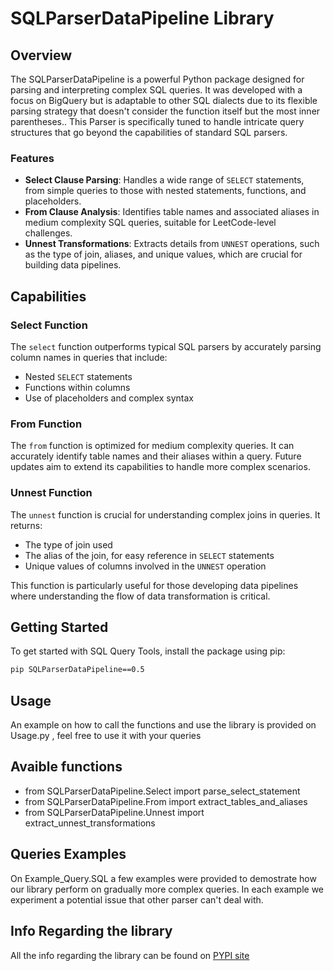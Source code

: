 # SQLParserDataPipeline Library

## Overview
The SQLParserDataPipeline is a powerful Python package designed for parsing and interpreting complex SQL queries. It was developed with a focus on BigQuery but is adaptable to other SQL dialects due to its flexible parsing strategy that doesn't consider the function itself but the most inner parentheses..
This Parser is specifically tuned to handle intricate query structures that go beyond the capabilities of standard SQL parsers.

### Features
- **Select Clause Parsing**: Handles a wide range of `SELECT` statements, from simple queries to those with nested statements, functions, and placeholders.
- **From Clause Analysis**: Identifies table names and associated aliases in medium complexity SQL queries, suitable for LeetCode-level challenges.
- **Unnest Transformations**: Extracts details from `UNNEST` operations, such as the type of join, aliases, and unique values, which are crucial for building data pipelines.

## Capabilities

### Select Function
The `select` function outperforms typical SQL parsers by accurately parsing column names in queries that include:
- Nested `SELECT` statements
- Functions within columns
- Use of placeholders and complex syntax

### From Function
The `from` function is optimized for medium complexity queries. It can accurately identify table names and their aliases within a query. Future updates aim to extend its capabilities to handle more complex scenarios.

### Unnest Function
The `unnest` function is crucial for understanding complex joins in queries. It returns:
- The type of join used
- The alias of the join, for easy reference in `SELECT` statements
- Unique values of columns involved in the `UNNEST` operation

This function is particularly useful for those developing data pipelines where understanding the flow of data transformation is critical.

## Getting Started

To get started with SQL Query Tools, install the package using pip:

```bash
pip SQLParserDataPipeline==0.5
```

## Usage

An example on how to call the functions and use the library is provided on Usage.py , feel free to use it with your queries

## Avaible functions
- from SQLParserDataPipeline.Select import parse_select_statement
- from SQLParserDataPipeline.From import extract_tables_and_aliases
- from SQLParserDataPipeline.Unnest import extract_unnest_transformations

## Queries Examples

On Example_Query.SQL a few examples were provided to demostrate how our library perform on gradually more complex queries. In each example we experiment a potential issue that other parser can't deal with.

## Info Regarding the library

All the info regarding the library can be found on [PYPI site](https://pypi.org/project/SQLParserDataPipeline/)
